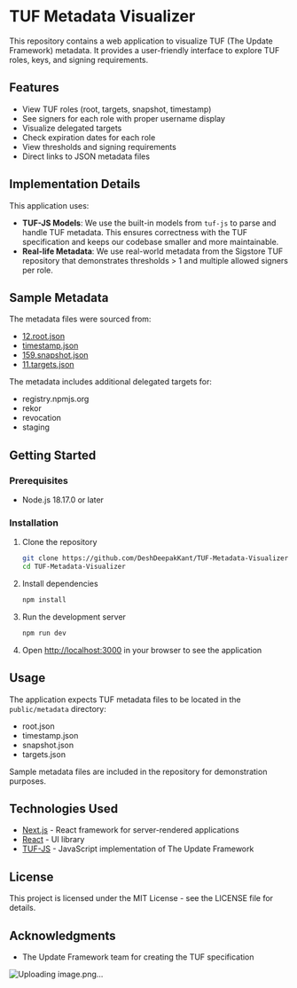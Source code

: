 # TUF Metadata Visualizer

This repository contains a web application to visualize TUF (The Update Framework) metadata. It provides a user-friendly interface to explore TUF roles, keys, and signing requirements.

## Features

- View TUF roles (root, targets, snapshot, timestamp)
- See signers for each role with proper username display
- Visualize delegated targets
- Check expiration dates for each role
- View thresholds and signing requirements
- Direct links to JSON metadata files

## Implementation Details

This application uses:

- **TUF-JS Models**: We use the built-in models from `tuf-js` to parse and handle TUF metadata. This ensures correctness with the TUF specification and keeps our codebase smaller and more maintainable.
- **Real-life Metadata**: We use real-world metadata from the Sigstore TUF repository that demonstrates thresholds > 1 and multiple allowed signers per role.

## Sample Metadata

The metadata files were sourced from:

- [12.root.json](https://tuf-repo-cdn.sigstore.dev/12.root.json)
- [timestamp.json](https://tuf-repo-cdn.sigstore.dev/timestamp.json)
- [159.snapshot.json](https://tuf-repo-cdn.sigstore.dev/159.snapshot.json)
- [11.targets.json](https://tuf-repo-cdn.sigstore.dev/11.targets.json)

The metadata includes additional delegated targets for:
- registry.npmjs.org
- rekor
- revocation
- staging

## Getting Started

### Prerequisites

- Node.js 18.17.0 or later

### Installation

1. Clone the repository
   ```bash
   git clone https://github.com/DeshDeepakKant/TUF-Metadata-Visualizer.git
   cd TUF-Metadata-Visualizer
   ```

2. Install dependencies
   ```bash
   npm install
   ```

3. Run the development server
   ```bash
   npm run dev
   ```

4. Open [http://localhost:3000](http://localhost:3000) in your browser to see the application

## Usage

The application expects TUF metadata files to be located in the `public/metadata` directory:
- root.json
- timestamp.json
- snapshot.json
- targets.json

Sample metadata files are included in the repository for demonstration purposes.

## Technologies Used

- [Next.js](https://nextjs.org/) - React framework for server-rendered applications
- [React](https://reactjs.org/) - UI library
- [TUF-JS](https://github.com/theupdateframework/tuf-js) - JavaScript implementation of The Update Framework

## License

This project is licensed under the MIT License - see the LICENSE file for details.

## Acknowledgments

- The Update Framework team for creating the TUF specification


![Uploading image.png…]()

